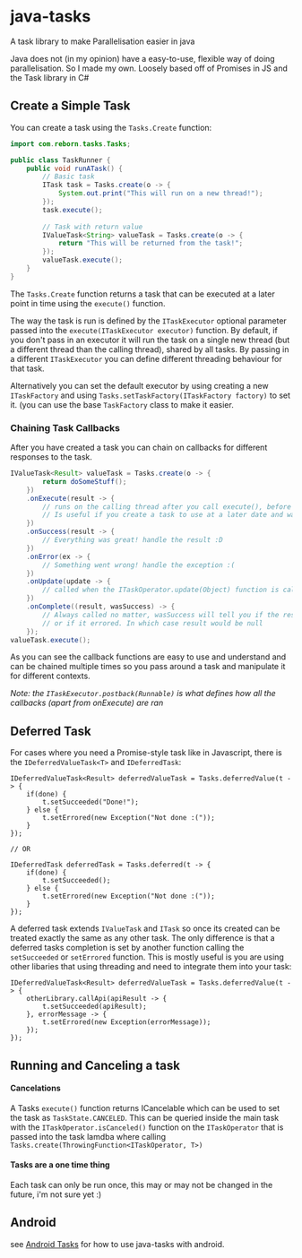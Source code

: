 # java-tasks
A task library to make Parallelisation easier in java

Java does not (in my opinion) have a easy-to-use, flexible way of doing parallelisation. So I made my own. Loosely based off of Promises in JS and the Task library in C#

## Create a Simple Task

You can create a task using the `Tasks.Create` function:

```java
import com.reborn.tasks.Tasks;

public class TaskRunner {
    public void runATask() {
        // Basic task
        ITask task = Tasks.create(o -> {
            System.out.print("This will run on a new thread!");
        });
        task.execute();
        
        // Task with return value
        IValueTask<String> valueTask = Tasks.create(o -> {
            return "This will be returned from the task!";
        });
        valueTask.execute();
    }
}
```

The `Tasks.Create` function  returns a task that can be executed at a later point in time using the `execute()` function.

The way the task is run is defined by the `ITaskExecutor` optional parameter passed into the `execute(ITaskExecutor executor)` function. By default, if you don't pass in an executor it will run the task on a single new thread (but a different thread than the calling thread), shared by all tasks. By passing in a different `ITaskExecutor` you can define different threading behaviour for that task.

Alternatively you can set the default executor by using creating a new `ITaskFactory` and using `Tasks.setTaskFactory(ITaskFactory factory)` to set it. (you can use the base `TaskFactory` class to make it easier.

### Chaining Task Callbacks

After you have created a task you can chain on callbacks for different responses to the task.

```java
IValueTask<Result> valueTask = Tasks.create(o -> {
        return doSomeStuff();
    })
    .onExecute(result -> {
        // runs on the calling thread after you call execute(), before the main task is kicked off
        // Is useful if you create a task to use at a later date and want to guarantee some 'start' state
    })
    .onSuccess(result -> {
        // Everything was great! handle the result :D
    })
    .onError(ex -> {
        // Something went wrong! handle the exception :(
    })
    .onUpdate(update -> {
        // called when the ITaskOperator.update(Object) function is called from the main task thread.
    })
    .onComplete((result, wasSuccess) -> {
        // Always called no matter, wasSuccess will tell you if the result is in fact the result of the task, 
        // or if it errored. In which case result would be null
    });
valueTask.execute();
```

As you can see the callback functions are easy to use and understand and can be chained multiple times so you pass around a task and manipulate it for different contexts.

*Note: the `ITaskExecutor.postback(Runnable)` is what defines how all the callbacks (apart from onExecute) are ran*


## Deferred Task

For cases where you need a Promise-style task like in Javascript, there is the `IDeferredValueTask<T>` and `IDeferredTask`:
```
IDeferredValueTask<Result> deferredValueTask = Tasks.deferredValue(t -> {
    if(done) {
        t.setSucceeded("Done!");
    } else {
        t.setErrored(new Exception("Not done :("));
    }
});

// OR

IDeferredTask deferredTask = Tasks.deferred(t -> {
    if(done) {
        t.setSucceeded();
    } else {
        t.setErrored(new Exception("Not done :("));
    }
});
```

A deferred task extends `IValueTask` and `ITask` so once its created can be treated exactly the same as any other task. The only difference is that a deferred tasks completion is set by another function calling the `setSucceeded` or `setErrored` function. This is mostly useful is you are using other libaries that using threading and need to integrate them into your task:

```
IDeferredValueTask<Result> deferredValueTask = Tasks.deferredValue(t -> {
    otherLibrary.callApi(apiResult -> {
        t.setSucceeded(apiResult);
    }, errorMessage -> {
        t.setErrored(new Exception(errorMessage));
    });
});
```

## Running and Canceling a task

#### Cancelations
A Tasks `execute()` function returns ICancelable which can be used to set the task as `TaskState.CANCELED`.
This can be queried inside the main task with the `ITaskOperator.isCanceled()` function on the `ITaskOperator` that is passed into the task lamdba where calling `Tasks.create(ThrowingFunction<ITaskOperator, T>)`

#### Tasks are a one time thing
Each task can only be run once, this may or may not be changed in the future, i'm not sure yet :)


## Android
see [Android Tasks](https://github.com/DevReborn/android-tasks) for how to use java-tasks with android.